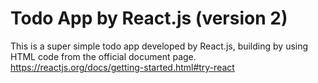 # Todo App by React.js (version 2)
This is a super simple todo app developed by React.js, building by using HTML code from the official document page.
https://reactjs.org/docs/getting-started.html#try-react